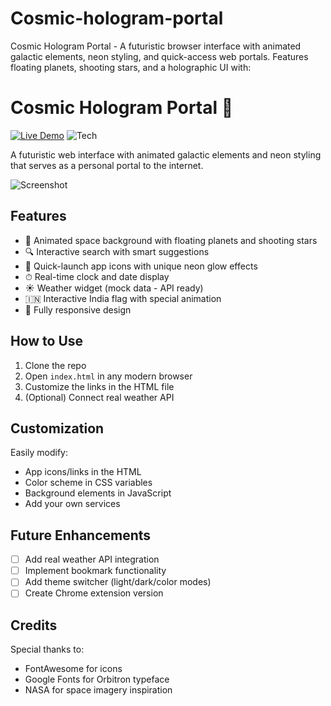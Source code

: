 # Cosmic-hologram-portal
Cosmic Hologram Portal - A futuristic browser interface with animated galactic elements, neon styling, and quick-access web portals. Features floating planets, shooting stars, and a holographic UI with:

# Cosmic Hologram Portal 🌌

[![Live Demo](https://img.shields.io/badge/demo-live-green?style=for-the-badge)](https://yourusername.github.io/cosmic-hologram-portal/)
![Tech](https://img.shields.io/badge/tech-HTML%20|%20CSS%20|%20JS-blue?style=for-the-badge)

A futuristic web interface with animated galactic elements and neon styling that serves as a personal portal to the internet.

![Screenshot](screenshot.png) <!-- Add a screenshot later -->

## Features

- 🌠 Animated space background with floating planets and shooting stars
- 🔍 Interactive search with smart suggestions
- 🚀 Quick-launch app icons with unique neon glow effects
- ⏱ Real-time clock and date display
- ☀️ Weather widget (mock data - API ready)
- 🇮🇳 Interactive India flag with special animation
- 📱 Fully responsive design

## How to Use

1. Clone the repo
2. Open `index.html` in any modern browser
3. Customize the links in the HTML file
4. (Optional) Connect real weather API

## Customization

Easily modify:
- App icons/links in the HTML
- Color scheme in CSS variables
- Background elements in JavaScript
- Add your own services

## Future Enhancements

- [ ] Add real weather API integration
- [ ] Implement bookmark functionality
- [ ] Add theme switcher (light/dark/color modes)
- [ ] Create Chrome extension version

## Credits

Special thanks to:
- FontAwesome for icons
- Google Fonts for Orbitron typeface
- NASA for space imagery inspiration

